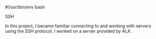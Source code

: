 #!/usr/bin/env bash

SSH

In this project, I became familiar connecting to and working with servers using the SSH protocol. I worked on a server provided by ALX.
